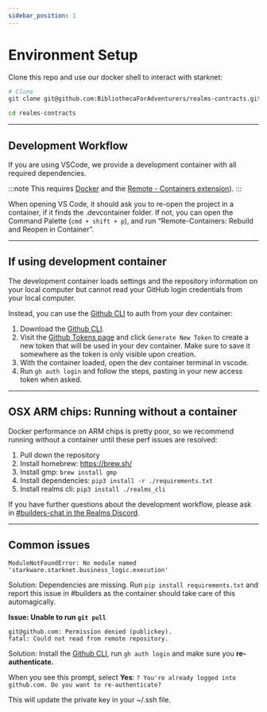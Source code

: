 ```yaml
---
sidebar_position: 1
---
```


# Environment Setup

Clone this repo and use our docker shell to interact with starknet:

``` bash
# Clone
git clone git@github.com:BibliothecaForAdventurers/realms-contracts.git

cd realms-contracts
```
---

## Development Workflow
If you are using VSCode, we provide a development container with all required dependencies.  

:::note
This requires [Docker](https://docs.docker.com/get-docker/) and the [Remote - Containers extension](https://marketplace.visualstudio.com/items?itemName=ms-vscode-remote.remote-containers)).
:::

When opening VS Code, it should ask you to re-open the project in a container, if it finds
the .devcontainer folder. If not, you can open the Command Palette (`cmd + shift + p`),
and run “Remote-Containers: Rebuild and Reopen in Container”.

---
## If using development container
The development container loads settings and the repository information on your local computer but cannot read your GitHub login credentials from your local computer.

Instead, you can use the [Github CLI](https://cli.github.com/) to auth from your dev container:

1. Download the [Github CLI](https://github.com/cli/cli/blob/trunk/docs/install_linux.md#debian-ubuntu-linux-raspberry-pi-os-apt).
2. Visit the [Github Tokens page](https://github.com/settings/tokens) and click `Generate New Token` to create a new token that will be used in your dev container. Make sure to save it somewhere as the token is only visible upon creation.
3. With the container loaded, open the dev container terminal in vscode.
4. Run `gh auth login` and follow the steps, pasting in your new access token when asked.
---

## OSX ARM chips: Running without a container
Docker performance on ARM chips is pretty poor, so we recommend running without a container until these perf issues are resolved:
1. Pull down the repository
2. Install homebrew: https://brew.sh/
3. Install gmp: `brew install gmp`
4. Install dependencies: `pip3 install -r ./requirements.txt`
5. Install realms cli: `pip3 install ./realms_cli`


If you have further questions about the development workflow, please ask in [#builders-chat in the Realms Discord](https://discord.gg/yP4BCbRjUs).

---

## Common issues

```
ModuleNotFoundError: No module named 'starkware.starknet.business_logic.execution'
```

Solution: Dependencies are missing. Run `pip install requirements.txt` and report this issue in #builders as the container should take care of this automagically.

**Issue: Unable to run `git pull`**
```
git@github.com: Permission denied (publickey).
fatal: Could not read from remote repository.
```

Solution: Install the [Github CLI](https://github.com/cli/cli/blob/trunk/docs/install_linux.md#debian-ubuntu-linux-raspberry-pi-os-apt), run `gh auth login` and make sure you **re-authenticate.** 

When you see this prompt, select **Yes**: `? You're already logged into github.com. Do you want to re-authenticate?`

This will update the private key in your ~/.ssh file.